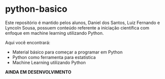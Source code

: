 # python-basico

Este repositório é mantido pelos alunos, Daniel dos Santos, Luiz Fernando e Lyncoln Sousa, possuem conteúdo referente a iniciação científica com enfoque em machine learning utilizando Python.

Aqui você encontrará:

*  Material básico para começar a programar em Python
*  Python como ferramenta para estatística
*  Machine Learning utilizando Python

**AINDA EM DESENVOLVIMENTO**
